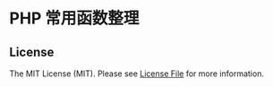 PHP 常用函数整理
==================


## License

The MIT License (MIT). Please see [License File](LICENSE) for more information.
